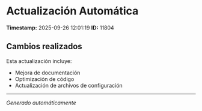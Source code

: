 # Actualización Automática

**Timestamp:** 2025-09-26 12:01:19
**ID:** 11804

## Cambios realizados

Esta actualización incluye:
- Mejora de documentación
- Optimización de código
- Actualización de archivos de configuración

---
*Generado automáticamente*
